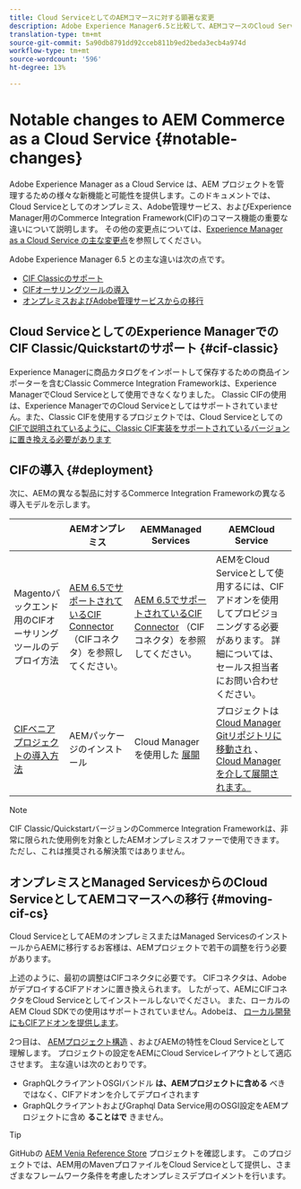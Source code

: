 ```yaml
---
title: Cloud ServiceとしてのAEMコマースに対する顕著な変更
description: Adobe Experience Manager6.5と比較して、AEMコマースのCloud Serviceが顕著に変更されました。
translation-type: tm+mt
source-git-commit: 5a90db8791dd92cceb811b9ed2beda3ecb4a974d
workflow-type: tm+mt
source-wordcount: '596'
ht-degree: 13%

---
```



# Notable changes to AEM Commerce as a Cloud Service {#notable-changes}

Adobe Experience Manager as a Cloud Service は、AEM プロジェクトを管理するための様々な新機能と可能性を提供します。このドキュメントでは、Cloud Serviceとしてのオンプレミス、Adobe管理サービス、およびExperience Manager用のCommerce Integration Framework(CIF)のコマース機能の重要な違いについて説明します。 その他の変更点については、[Experience Manager as a Cloud Service の主な変更点](/help/release-notes/aem-cloud-changes.md)を参照してください。

Adobe Experience Manager 6.5 との主な違いは次の点です。
* [CIF Classicのサポート](#cif-classic)
* [CIFオーサリングツールの導入](#cif-tools)
* [オンプレミスおよびAdobe管理サービスからの移行](#moving-cif-cs)

## Cloud ServiceとしてのExperience ManagerでのCIF Classic/Quickstartのサポート {#cif-classic}

Experience Managerに商品カタログをインポートして保存するための商品インポーターを含むClassic Commerce Integration Frameworkは、Experience ManagerでCloud Serviceとして使用できなくなりました。 Classic CIFの使用は、Experience ManagerでのCloud Serviceとしてはサポートされていません。また、Classic CIFを使用するプロジェクトでは、Cloud Serviceとしての [CIFで説明されているように、Classic CIF実装をサポートされているバージョンに置き換える必要があります](https://git.corp.adobe.com/AdobeDocs/experience-manager-cloud-service.en/blob/cif/help/commerce-cloud/architecture.md)

## CIFの導入 {#deployment}

次に、AEMの異なる製品に対するCommerce Integration Frameworkの異なる導入モデルを示します。

|  | AEMオンプレミス | AEMManaged Services | AEMCloud Service |
|-------------     |-----------|-----------|-----------|
| Magentoバックエンド用のCIFオーサリングツールのデプロイ方法 | [AEM 6.5でサポートされているCIF Connector](https://github.com/adobe/commerce-cif-connector/blob/master/README.md) （CIFコネクタ）を参照してください。 | [AEM 6.5でサポートされているCIF Connector](https://github.com/adobe/commerce-cif-connector/blob/master/README.md) （CIFコネクタ）を参照してください。 | AEMをCloud Serviceとして使用するには、CIFアドオンを使用してプロビジョニングする必要があります。 詳細については、セールス担当者にお問い合わせください。 |
| [CIFベニアプロジェクトの導入方法](https://github.com/adobe/aem-cif-guides-venia) | AEMパッケージのインストール | Cloud Managerを使用した [展開](https://docs.adobe.com/content/help/ja-JP/experience-manager-cloud-manager/using/introduction-to-cloud-manager.html) | プロジェクトは [Cloud Manager Gitリポジトリに移動され](https://docs.adobe.com/content/help/ja-JP/experience-manager-cloud-service/implementing/managing-code/integrating-with-git.html) 、 [Cloud Managerを介して展開されます。](https://docs.adobe.com/content/help/ja-JP/experience-manager-cloud-service/implementing/deploying/overview.html) |

>[!NOTE]
>
>CIF Classic/QuickstartバージョンのCommerce Integration Frameworkは、非常に限られた使用例を対象としたAEMオンプレミスオファーで使用できます。 ただし、これは推奨される解決策ではありません。

## オンプレミスとManaged ServicesからのCloud ServiceとしてAEMコマースへの移行 {#moving-cif-cs}

Cloud ServiceとしてAEMのオンプレミスまたはManaged ServicesのインストールからAEMに移行するお客様は、AEMプロジェクトで若干の調整を行う必要があります。

上述のように、最初の調整はCIFコネクタに必要です。 CIFコネクタは、AdobeがデプロイするCIFアドオンに置き換えられます。 したがって、AEMにCIFコネクタをCloud Serviceとしてインストールしないでください。 また、ローカルのAEM Cloud SDKでの使用はサポートされていません。Adobeは、 [ローカル開発にもCIFアドオンを提供します](develop.md)。

2つ目は、 [AEMプロジェクト構造](https://docs.adobe.com/content/help/ja-JP/experience-manager-cloud-service/implementing/developing/aem-project-content-package-structure.translate.html) 、およびAEMの特性をCloud Serviceとして理解します。 プロジェクトの設定をAEMにCloud Serviceレイアウトとして適応させます。
主な違いは次のとおりです。

* GraphQLクライアントOSGIバンドル **は、AEMプロジェクトに含める** べきではなく、CIFアドオンを介してデプロイされます
* GraphQLクライアントおよびGraphql Data Service用のOSGI設定をAEMプロジェクトに含め **ることはで** きません。

>[!TIP]
>
>GitHubの [AEM Venia Reference Store](https://github.com/adobe/aem-cif-guides-venia) プロジェクトを確認します。 このプロジェクトでは、AEM用のMavenプロファイルをCloud Serviceとして提供し、さまざまなフレームワーク条件を考慮したオンプレミスデプロイメントを行います。
